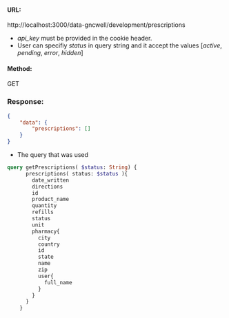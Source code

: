 #### URL:

http://localhost:3000/data-gncwell/development/prescriptions

- _api_key_ must be provided in the cookie header.
- User can specifiy _status_ in query string and it accept the values [*active*, *pending*, *error*, *hidden*]

#### Method:

GET

### Response:

```JSON
{
    "data": {
        "prescriptions": []
    }
}
```

- The query that was used

```graphQL
query getPrescriptions( $status: String) {
      prescriptions( status: $status ){
        date_written
        directions
        id
        product_name
        quantity
        refills
        status
        unit
        pharmacy{
          city
          country
          id
          state
          name
          zip
          user{
            full_name
          }
        }
      }
    }
```
